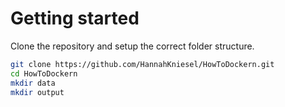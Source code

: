 # Getting started

Clone the repository and setup the correct folder structure.
```bash
git clone https://github.com/HannahKniesel/HowToDockern.git
cd HowToDockern
mkdir data
mkdir output
```
